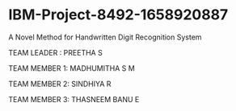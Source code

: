 # IBM-Project-8492-1658920887
A Novel Method for Handwritten Digit Recognition System

TEAM LEADER : PREETHA S

TEAM MEMBER 1: MADHUMITHA S M

TEAM MEMBER 2: SINDHIYA R

TEAM MEMBER 3: THASNEEM BANU E
